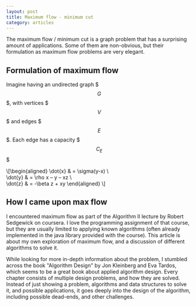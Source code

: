 ```yaml
---
layout: post
title: Maximum flow - minimum cut
category: articles
---
```


<script type="text/javascript"
  src="http://cdn.mathjax.org/mathjax/latest/MathJax.js?config=TeX-AMS-MML_HTMLorMML">
</script>

<script>
MathJax.Hub.Config({
      tex2jax: {
        skipTags: ['script', 'noscript', 'style', 'textarea', 'pre']
      }
    });
    
    MathJax.Hub.Queue(function() {
        var all = MathJax.Hub.getAllJax(), i;
        for(i=0; i < all.length; i += 1) {
            all[i].SourceElement().parentNode.className += ' has-jax';
        }
    });
</script>

The maximum flow / minimum cut is a graph problem 
that has a surprising amount of applications.
Some of them are non-obvious, but their formulation as
maximum flow problems are very elegant.

## Formulation of maximum flow

Imagine having an undirected graph $$$G$$$, with vertices $$$V$$$ and edges $$$E$$$.
Each edge has a capacity $$$C_E$$$

\\[\begin{aligned}
\dot{x} & = \sigma(y-x) \\\
\dot{y} & = \rho x – y – xz \\\
\dot{z} & = -\beta z + xy
\end{aligned}
\\]

## How I came upon max flow

I encountered maximum flow as part of the Algorithm II lecture
by Robert Sedgewick on coursera.
I love the programming assignment of that course, 
but they are usually limited to applying known algorithms
(often already implemented in the java library provided with the course).
This article is about my own exploration of maximum flow,
and a discussion of different algorithms to solve it.

While looking for more in-depth information about the problem,
I stumbled across the book "Algorithm Design" by Jon Kleinberg and
Eva Tardos, which seems to be a great book about applied algorithm design.
Every chapter consists of multiple design problems, 
and how they are solved.
Instead of just showing a problem, 
algorithms and data structures to solve it, 
and possible applications,
it goes deeply into the design of the algorithm, 
including possible dead-ends, and other challenges.